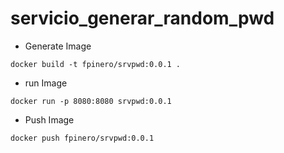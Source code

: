 # servicio_generar_random_pwd

* Generate Image

`````
docker build -t fpinero/srvpwd:0.0.1 .
`````

* run Image

`````
docker run -p 8080:8080 srvpwd:0.0.1 
`````

* Push Image

`````
docker push fpinero/srvpwd:0.0.1
`````

